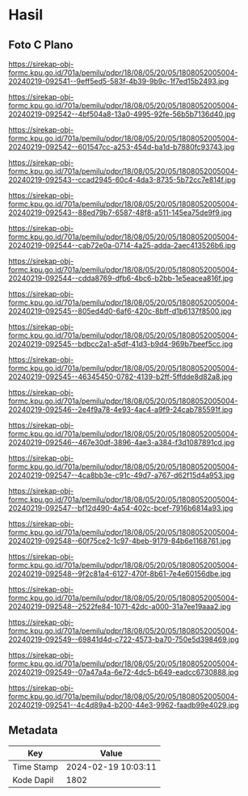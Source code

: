 # Hasil

## Foto C Plano

https://sirekap-obj-formc.kpu.go.id/701a/pemilu/pdpr/18/08/05/20/05/1808052005004-20240219-092541--9eff5ed5-583f-4b39-9b9c-1f7ed15b2493.jpg

https://sirekap-obj-formc.kpu.go.id/701a/pemilu/pdpr/18/08/05/20/05/1808052005004-20240219-092542--4bf504a8-13a0-4995-92fe-56b5b7136d40.jpg

https://sirekap-obj-formc.kpu.go.id/701a/pemilu/pdpr/18/08/05/20/05/1808052005004-20240219-092542--601547cc-a253-454d-ba1d-b7880fc93743.jpg

https://sirekap-obj-formc.kpu.go.id/701a/pemilu/pdpr/18/08/05/20/05/1808052005004-20240219-092543--ccad2945-60c4-4da3-8735-5b72cc7e814f.jpg

https://sirekap-obj-formc.kpu.go.id/701a/pemilu/pdpr/18/08/05/20/05/1808052005004-20240219-092543--88ed79b7-6587-48f8-a511-145ea75de9f9.jpg

https://sirekap-obj-formc.kpu.go.id/701a/pemilu/pdpr/18/08/05/20/05/1808052005004-20240219-092544--cab72e0a-0714-4a25-adda-2aec413526b6.jpg

https://sirekap-obj-formc.kpu.go.id/701a/pemilu/pdpr/18/08/05/20/05/1808052005004-20240219-092544--cdda8769-dfb6-4bc6-b2bb-1e5eacea816f.jpg

https://sirekap-obj-formc.kpu.go.id/701a/pemilu/pdpr/18/08/05/20/05/1808052005004-20240219-092545--805ed4d0-6af6-420c-8bff-d1b6137f8500.jpg

https://sirekap-obj-formc.kpu.go.id/701a/pemilu/pdpr/18/08/05/20/05/1808052005004-20240219-092545--bdbcc2a1-a5df-41d3-b9d4-969b7beef5cc.jpg

https://sirekap-obj-formc.kpu.go.id/701a/pemilu/pdpr/18/08/05/20/05/1808052005004-20240219-092545--46345450-0782-4139-b2ff-5ffdde8d82a8.jpg

https://sirekap-obj-formc.kpu.go.id/701a/pemilu/pdpr/18/08/05/20/05/1808052005004-20240219-092546--2e4f9a78-4e93-4ac4-a9f9-24cab785591f.jpg

https://sirekap-obj-formc.kpu.go.id/701a/pemilu/pdpr/18/08/05/20/05/1808052005004-20240219-092546--467e30df-3896-4ae3-a384-f3d1087891cd.jpg

https://sirekap-obj-formc.kpu.go.id/701a/pemilu/pdpr/18/08/05/20/05/1808052005004-20240219-092547--4ca8bb3e-c91c-49d7-a767-d62f15d4a953.jpg

https://sirekap-obj-formc.kpu.go.id/701a/pemilu/pdpr/18/08/05/20/05/1808052005004-20240219-092547--bf12d490-4a54-402c-bcef-7916b6814a93.jpg

https://sirekap-obj-formc.kpu.go.id/701a/pemilu/pdpr/18/08/05/20/05/1808052005004-20240219-092548--60f75ce2-1c97-4beb-9179-84b6e1168761.jpg

https://sirekap-obj-formc.kpu.go.id/701a/pemilu/pdpr/18/08/05/20/05/1808052005004-20240219-092548--9f2c81a4-6127-470f-8b61-7e4e60156dbe.jpg

https://sirekap-obj-formc.kpu.go.id/701a/pemilu/pdpr/18/08/05/20/05/1808052005004-20240219-092548--2522fe84-1071-42dc-a000-31a7ee19aaa2.jpg

https://sirekap-obj-formc.kpu.go.id/701a/pemilu/pdpr/18/08/05/20/05/1808052005004-20240219-092549--69841d4d-c722-4573-ba70-750e5d398469.jpg

https://sirekap-obj-formc.kpu.go.id/701a/pemilu/pdpr/18/08/05/20/05/1808052005004-20240219-092549--07a47a4a-6e72-4dc5-b649-eadcc6730888.jpg

https://sirekap-obj-formc.kpu.go.id/701a/pemilu/pdpr/18/08/05/20/05/1808052005004-20240219-092541--4c4d89a4-b200-44e3-9962-faadb99e4029.jpg


## Metadata

| Key        | Value               |
| ---------- | ------------------- |
| Time Stamp | 2024-02-19 10:03:11 |
| Kode Dapil | 1802                |



